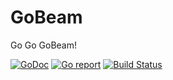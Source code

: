 GoBeam
===
Go Go GoBeam!

[![GoDoc](https://godoc.org/github.com/Xackery/gobeam?status.svg)](https://godoc.org/github.com/Xackery/gobeam) [![Go report](http://goreportcard.com/badge/xackery/gobeam)](http://goreportcard.com/report/Xackery/gobeam) [![Build Status](https://travis-ci.org/Xackery/gobeam.svg?branch=master)](https://travis-ci.org/xackery/gobeam)


